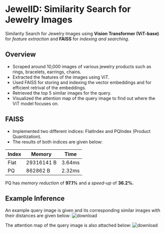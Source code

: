 # JewelID: Similarity Search for Jewelry Images

Similarity Search for Jewelry Images using **Vision Transformer (ViT-base)** for _feature extraction_ and **FAISS** for _indexing and searching_.

## Overview

- Scraped around 10,000 images of various jewelry products such as rings, bracelets, earrings, chains.
- Extracted the features of the images using ViT.
- Used FAISS for storing and indexing the vector embeddings and for efficient retrival of the embeddings.
-  Retrieved the top 5 similar images for the query.
-  Visualized the attention map of the query image to find out where the ViT model focuses on.

## FAISS

- Implemented two different indices: FlatIndex and PQIndex (Product Quantization).
- The results of both indices are given below:

|Index|Memory|Time|
|-----|------|----|
|Flat|29316141 B|3.64ms|
|PQ|862862 B|2.32ms|

PQ has *memory reduction* of **97.1%** and a *speed-up* of **36.2%.**

## Example Inference
An example query image is given and its corresponding similar images with their distances are given below:
![download](https://github.com/user-attachments/assets/c0021291-92b9-4654-9d74-1329d85aebf3)

The attention map of the query image is also attached below:
![download](https://github.com/user-attachments/assets/02ce4c02-adca-49cf-b397-a51a7044345e)

